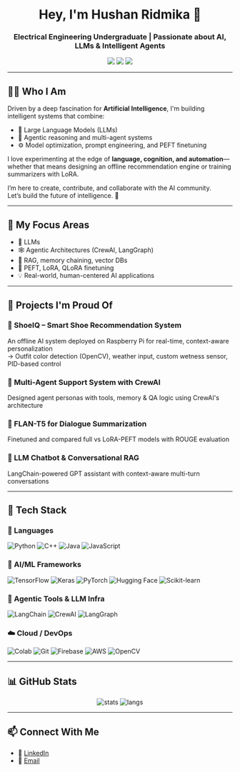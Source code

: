 <!-- Optional banner -->
<!-- <img src="your-banner.png" alt="banner" style="width:100%;"> -->

<h1 align="center">Hey, I'm Hushan Ridmika 👋</h1>
<h3 align="center">Electrical Engineering Undergraduate | Passionate about AI, LLMs & Intelligent Agents</h3>

<p align="center">
  <a href="mailto:hushan1011@gmail.com"><img src="https://img.shields.io/badge/Email-hushan1011@gmail.com-red?style=flat&logo=gmail"></a>
  <a href="https://linkedin.com/in/hushan-ridmika-a09745330"><img src="https://img.shields.io/badge/LinkedIn-Hushan%20Ridmika-blue?style=flat&logo=linkedin"></a>
  <a href="https://github.com/Hushan-10"><img src="https://img.shields.io/github/followers/Hushan-10?label=GitHub&style=social"></a>
</p>

---

## 👨‍💻 Who I Am

Driven by a deep fascination for **Artificial Intelligence**, I'm building intelligent systems that combine:
- 💬 Large Language Models (LLMs)
- 🧠 Agentic reasoning and multi-agent systems
- ⚙️ Model optimization, prompt engineering, and PEFT finetuning

I love experimenting at the edge of **language, cognition, and automation**—whether that means designing an offline recommendation engine or training summarizers with LoRA.

I’m here to create, contribute, and collaborate with the AI community.  
Let’s build the future of intelligence. 🚀

---

## 🧠 My Focus Areas

- 🤖 LLMs  
- 🕸️ Agentic Architectures (CrewAI, LangGraph)  
- 📄 RAG, memory chaining, vector DBs  
- 🧪 PEFT, LoRA, QLoRA finetuning  
- 💡 Real-world, human-centered AI applications

---

## 💼 Projects I'm Proud Of

### 🥾 ShoeIQ – Smart Shoe Recommendation System
An offline AI system deployed on Raspberry Pi for real-time, context-aware personalization  
→ Outfit color detection (OpenCV), weather input, custom wetness sensor, PID-based control

### 🤝 Multi-Agent Support System with CrewAI
Designed agent personas with tools, memory & QA logic using CrewAI's architecture

### 🧾 FLAN-T5 for Dialogue Summarization
Finetuned and compared full vs LoRA-PEFT models with ROUGE evaluation

### 💬 LLM Chatbot & Conversational RAG
LangChain-powered GPT assistant with context-aware multi-turn conversations

---

## 🧰 Tech Stack

### 📘 Languages  
![Python](https://img.shields.io/badge/Python-3776AB?style=for-the-badge&logo=python&logoColor=white)
![C++](https://img.shields.io/badge/C++-00599C?style=for-the-badge&logo=c%2B%2B&logoColor=white)
![Java](https://img.shields.io/badge/Java-ED8B00?style=for-the-badge&logo=java&logoColor=white)
![JavaScript](https://img.shields.io/badge/JavaScript-F7DF1E?style=for-the-badge&logo=javascript&logoColor=black)

### 🧠 AI/ML Frameworks  
![TensorFlow](https://img.shields.io/badge/TensorFlow-FF6F00?style=for-the-badge&logo=tensorflow)
![Keras](https://img.shields.io/badge/Keras-D00000?style=for-the-badge&logo=keras)
![PyTorch](https://img.shields.io/badge/PyTorch-EE4C2C?style=for-the-badge&logo=pytorch)
![Hugging Face](https://img.shields.io/badge/HuggingFace-FFD21F?style=for-the-badge&logo=huggingface)
![Scikit-learn](https://img.shields.io/badge/Scikit--Learn-F7931E?style=for-the-badge&logo=scikit-learn)

### 🔗 Agentic Tools & LLM Infra  
![LangChain](https://img.shields.io/badge/LangChain-black?style=for-the-badge)
![CrewAI](https://img.shields.io/badge/CrewAI-E63946?style=for-the-badge)
![LangGraph](https://img.shields.io/badge/LangGraph-008080?style=for-the-badge)

### ☁️ Cloud / DevOps 
![Colab](https://img.shields.io/badge/Google_Colab-F9AB00?style=for-the-badge&logo=googlecolab)
![Git](https://img.shields.io/badge/Git-F05032?style=for-the-badge&logo=git)
![Firebase](https://img.shields.io/badge/Firebase-FFCA28?style=for-the-badge&logo=firebase)
![AWS](https://img.shields.io/badge/AWS-232F3E?style=for-the-badge&logo=amazonaws)
![OpenCV](https://img.shields.io/badge/OpenCV-5C3EE8?style=for-the-badge&logo=opencv)

---

## 📊 GitHub Stats

<p align="center">
  <img src="https://github-readme-stats.vercel.app/api?username=Hushan-10&show_icons=true&theme=radical" alt="stats" />
  <img src="https://github-readme-stats.vercel.app/api/top-langs/?username=Hushan-10&layout=compact&theme=radical" alt="langs" />
</p>

---

## 📫 Connect With Me

- 🔗 [LinkedIn](https://linkedin.com/in/hushan-ridmika-a09745330)
- 📧 [Email](mailto:hushan1011@gmail.com)

